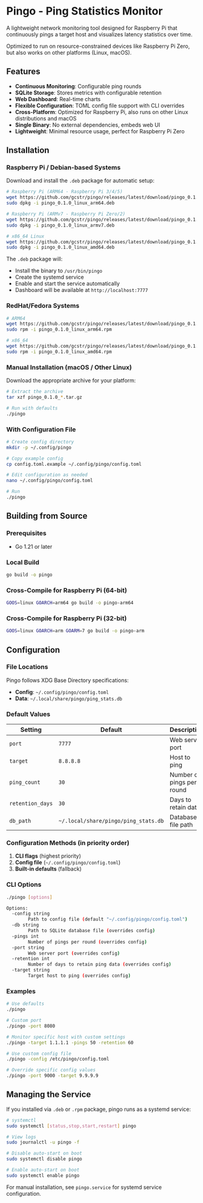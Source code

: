 # Pingo - Ping Statistics Monitor

A lightweight network monitoring tool designed for Raspberry Pi that continuously pings a target host and visualizes latency statistics over time.

Optimized to run on resource-constrained devices like Raspberry Pi Zero, but also works on other platforms (Linux, macOS).

## Features

- **Continuous Monitoring**: Configurable ping rounds
- **SQLite Storage**: Stores metrics with configurable retention
- **Web Dashboard**: Real-time charts
- **Flexible Configuration**: TOML config file support with CLI overrides
- **Cross-Platform**: Optimized for Raspberry Pi, also runs on other Linux distributions and macOS
- **Single Binary**: No external dependencies, embeds web UI
- **Lightweight**: Minimal resource usage, perfect for Raspberry Pi Zero

## Installation

### Raspberry Pi / Debian-based Systems

Download and install the `.deb` package for automatic setup:

```bash
# Raspberry Pi (ARM64 - Raspberry Pi 3/4/5)
wget https://github.com/gcstr/pingo/releases/latest/download/pingo_0.1.0_linux_arm64.deb
sudo dpkg -i pingo_0.1.0_linux_arm64.deb

# Raspberry Pi (ARMv7 - Raspberry Pi Zero/2)
wget https://github.com/gcstr/pingo/releases/latest/download/pingo_0.1.0_linux_armv7.deb
sudo dpkg -i pingo_0.1.0_linux_armv7.deb

# x86_64 Linux
wget https://github.com/gcstr/pingo/releases/latest/download/pingo_0.1.0_linux_amd64.deb
sudo dpkg -i pingo_0.1.0_linux_amd64.deb
```

The `.deb` package will:
- Install the binary to `/usr/bin/pingo`
- Create the systemd service
- Enable and start the service automatically
- Dashboard will be available at `http://localhost:7777`

### RedHat/Fedora Systems

```bash
# ARM64
wget https://github.com/gcstr/pingo/releases/latest/download/pingo_0.1.0_linux_arm64.rpm
sudo rpm -i pingo_0.1.0_linux_arm64.rpm

# x86_64
wget https://github.com/gcstr/pingo/releases/latest/download/pingo_0.1.0_linux_amd64.rpm
sudo rpm -i pingo_0.1.0_linux_amd64.rpm
```

### Manual Installation (macOS / Other Linux)

Download the appropriate archive for your platform:

```bash
# Extract the archive
tar xzf pingo_0.1.0_*.tar.gz

# Run with defaults
./pingo
```

### With Configuration File

```bash
# Create config directory
mkdir -p ~/.config/pingo

# Copy example config
cp config.toml.example ~/.config/pingo/config.toml

# Edit configuration as needed
nano ~/.config/pingo/config.toml

# Run
./pingo
```

## Building from Source

### Prerequisites

- Go 1.21 or later

### Local Build
```bash
go build -o pingo
```

### Cross-Compile for Raspberry Pi (64-bit)
```bash
GOOS=linux GOARCH=arm64 go build -o pingo-arm64
```

### Cross-Compile for Raspberry Pi (32-bit)
```bash
GOOS=linux GOARCH=arm GOARM=7 go build -o pingo-arm
```

## Configuration

### File Locations

Pingo follows XDG Base Directory specifications:

- **Config**: `~/.config/pingo/config.toml`
- **Data**: `~/.local/share/pingo/ping_stats.db`

### Default Values

| Setting | Default | Description |
|---------|---------|-------------|
| `port` | `7777` | Web server port |
| `target` | `8.8.8.8` | Host to ping |
| `ping_count` | `30` | Number of pings per round |
| `retention_days` | `30` | Days to retain data |
| `db_path` | `~/.local/share/pingo/ping_stats.db` | Database file path |

### Configuration Methods (in priority order)

1. **CLI flags** (highest priority)
2. **Config file** (`~/.config/pingo/config.toml`)
3. **Built-in defaults** (fallback)

### CLI Options

```bash
./pingo [options]

Options:
  -config string
        Path to config file (default "~/.config/pingo/config.toml")
  -db string
        Path to SQLite database file (overrides config)
  -pings int
        Number of pings per round (overrides config)
  -port string
        Web server port (overrides config)
  -retention int
        Number of days to retain ping data (overrides config)
  -target string
        Target host to ping (overrides config)
```

### Examples

```bash
# Use defaults
./pingo

# Custom port
./pingo -port 8080

# Monitor specific host with custom settings
./pingo -target 1.1.1.1 -pings 50 -retention 60

# Use custom config file
./pingo -config /etc/pingo/config.toml

# Override specific config values
./pingo -port 9000 -target 9.9.9.9
```

## Managing the Service

If you installed via `.deb` or `.rpm` package, pingo runs as a systemd service:

```bash
# systemctl
sudo systemctl [status,stop,start,restart] pingo

# View logs
sudo journalctl -u pingo -f

# Disable auto-start on boot
sudo systemctl disable pingo

# Enable auto-start on boot
sudo systemctl enable pingo
```

For manual installation, see `pingo.service` for systemd service configuration.
